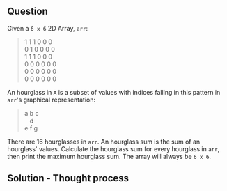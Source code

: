 ## Question
Given a `6 x 6` 2D Array, `arr`:
> 1 1 1 0 0 0<br>
> 0 1 0 0 0 0<br>
> 1 1 1 0 0 0<br>
> 0 0 0 0 0 0<br>
> 0 0 0 0 0 0<br>
> 0 0 0 0 0 0<br>

An hourglass in `A` is a subset of values with indices falling in this pattern in `arr`'s graphical representation:
> a b c<br>
> &nbsp;&nbsp;&nbsp;d<br>
> e f g<br>

There are 16 hourglasses in `arr`. An hourglass sum is the sum of an hourglass' values. Calculate the hourglass sum for every hourglass in `arr`, then print the maximum hourglass sum. The array will always be `6 x 6`.

## Solution - Thought process
